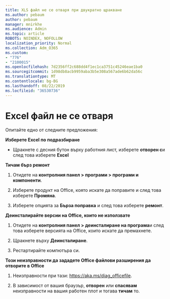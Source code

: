```yaml
---
title: XLS файл не се отваря при двукратно щракване
ms.author: pebaum
author: pebaum
manager: mnirkhe
ms.audience: Admin
ms.topic: article
ROBOTS: NOINDEX, NOFOLLOW
localization_priority: Normal
ms.collection: Adm_O365
ms.custom:
- "776"
- "2100015"
ms.openlocfilehash: 7d2356ff2c688dd4f1ec1ca3751c45246eae1ba0
ms.sourcegitcommit: 1d98db8acb9959aba3b5e308a567ade6b62da56c
ms.translationtype: MT
ms.contentlocale: bg-BG
ms.lasthandoff: 08/22/2019
ms.locfileid: "36530736"
---
```

# <a name="excel-file-doesnt-open"></a>Excel файл не се отваря

Опитайте едно от следните предложения:

**Изберете Excel по подразбиране**

* Щракнете с десния бутон върху работния лист, изберете **отворен с**и след това изберете **Excel**

**Тичам бърз ремонт**

1. Отидете на **контролния панел > програми > програми и компоненти**.

2. Изберете продукт на Office, която искате да поправите и след това изберете **Промяна**.

3. Изберете опцията за **Бърза поправка** и след това изберете **ремонт**.

**Деинсталирайте версии на Office, които не използвате**

1. Отидете на **контролния панел > деинсталиране на програма**и след това изберете версията на Office, които искате да премахнете.

2. Щракнете върху **Деинсталиране**.

3. Рестартирайте компютъра си.

**Този неизправности да зададете Office файлови разширения да отворите в Office**

1. Неизправности при тази: https://aka.ms/diag_officefile.

2. В зависимост от вашия браузър, **отворен** или **спасявам** неизправности на вашия работен плот и тогава **тичам** то.
